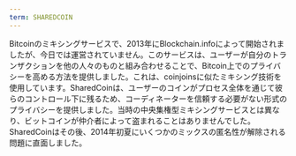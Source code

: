 ```yaml
---
term: SHAREDCOIN
---
```


Bitcoinのミキシングサービスで、2013年にBlockchain.infoによって開始されましたが、今日では運営されていません。このサービスは、ユーザーが自分のトランザクションを他の人々のものと組み合わせることで、Bitcoin上でのプライバシーを高める方法を提供しました。これは、coinjoinsに似たミキシング技術を使用しています。SharedCoinは、ユーザーのコインがプロセス全体を通じて彼らのコントロール下に残るため、コーディネーターを信頼する必要がない形式のプライバシーを提供しました。当時の中央集権型ミキシングサービスとは異なり、ビットコインが仲介者によって盗まれることはありませんでした。SharedCoinはその後、2014年初夏にいくつかのミックスの匿名性が解除される問題に直面しました。